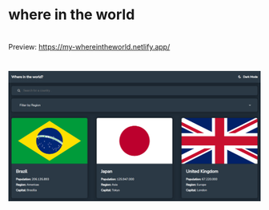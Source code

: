 # where in the world
#
Preview: https://my-whereintheworld.netlify.app/
#
![alt text](https://github.com/thiago-araujo-dev/where-in-the-world/blob/master/screenshot.png)
